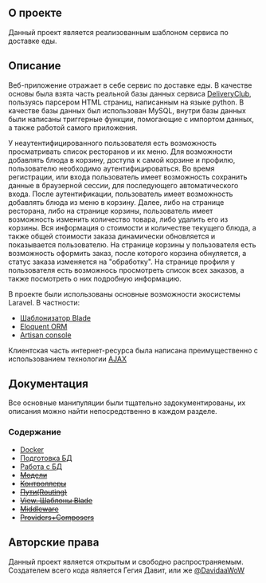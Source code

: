 
## О проекте

Данный проект является реализованным шаблоном сервиса по доставке еды.

## Описание

Веб-приложение отражает в себе сервис по доставке еды. В качестве основы была взята часть реальной базы данных сервиса [DeliveryClub](https://www.delivery-club.ru/moscow), пользуясь парсером HTML страниц, написанным на языке python. В качестве базы данных был использован MySQL, внутри базы данных были написаны триггерные функции, помогающие с импортом данных, а также работой самого приложения.

У неаутентифицированного пользователя есть возможность просматривать список ресторанов и их меню. Для возможности добавлять блюда в корзину, доступа к самой корзине и профилю, пользователю необходимо аутентифицироваться. Во время регистрации, или входа пользователь имеет возможность сохранить данные в браузерной сессии, для последующего автоматического входа. После аутентификации, пользователь имеет возможность добавлять блюда из меню в корзину. Далее, либо на странице ресторана, либо на странице корзины, пользователь имеет возможность изменить количество товара, либо удалить его из корзины. Вся информация о стоимости и количестве текущего блюда, а также общей стоимости заказа динамически обновляется и показывается пользователю. На странице корзины у пользователя есть возможность оформить заказ, после которого корзина обнуляется, а статус заказа изменяется на "обработку". На странице профиля у пользователя есть возможнось просмотреть список всех заказов, а также посмотреть о них подробную информацию.

В проекте были использованы основные возможности экосистемы Laravel. В частности:

- [Шаблонизатор Blade](https://laravel.com/docs/9.x/blade)
- [Eloquent ORM](https://laravel.com/docs/9.x/eloquent)
- [Artisan console](https://laravel.com/docs/9.x/artisan#main-content)

Клиентская часть интернет-ресурса была написана преимущественно с использованием технологии [AJAX](https://api.jquery.com/jquery.ajax/)

## Документация

Все основные манипуляции были тщательно задокументированы, их описания можно найти непосредственно в каждом разделе.

### Содержание

+ [Docker](https://github.com/DavidaaWoW/GlobusDelievery/tree/master/docker)
+ [Подготовка БД](https://github.com/DavidaaWoW/GlobusDelievery/tree/master/database/source)
+ [Работа с БД](https://github.com/DavidaaWoW/GlobusDelievery/tree/master/database)
+ ~~[Модели]()~~
+ ~~[Контроллеры]()~~
+ ~~[Пути(Routing)]()~~
+ ~~[View. Шаблоны Blade]()~~
+ ~~[Middleware]()~~
+ ~~[Providers+Composers]()~~

## Авторские права

Данный проект является открытым и свободно распространяемым. Создателем всего кода является Гегия Давит, или же [@DavidaaWoW](https://github.com/DavidaaWoW)
